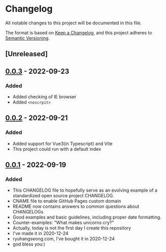 # Changelog
All notable changes to this project will be documented in this file.

The format is based on [Keep a Changelog](https://keepachangelog.com/en/1.0.0/),
and this project adheres to [Semantic Versioning](https://semver.org/spec/v2.0.0.html).

## [Unreleased]

## [0.0.3] - 2022-09-23
### Added
- Added checking of IE browser
- Added `<noscrpit>`

## [0.0.2] - 2022-09-21
### Added
- Added support for Vue3(in Typescript) and Vite
- This project could run with a default index

## [0.0.1] - 2022-09-19
### Added
- This CHANGELOG file to hopefully serve as an evolving example of a
  standardized open source project CHANGELOG.
- CNAME file to enable GitHub Pages custom domain
- README now contains answers to common questions about CHANGELOGs
- Good examples and basic guidelines, including proper date formatting.
- Counter-examples: "What makes unicorns cry?"
- Actually, today is not the first day I create this repository
- I've made it in 2020-12-24
- ryuhangseong.com, I've bought it in 2020-12-24
- god bless you:)

[0.0.3]: https://github.com/ryuhangseong/vue3-blog
[0.0.2]: https://github.com/ryuhangseong/vue3-blog
[0.0.1]: https://github.com/ryuhangseong/vue3-blog